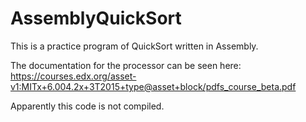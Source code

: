# AssemblyQuickSort
This is a practice program of QuickSort written in Assembly.

The documentation for the processor can be seen here:
https://courses.edx.org/asset-v1:MITx+6.004.2x+3T2015+type@asset+block/pdfs_course_beta.pdf

Apparently this code is not compiled.
